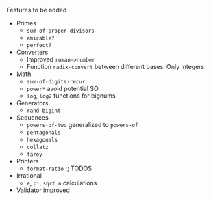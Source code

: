 Features to be added

* Primes
  - `sum-of-proper-divisors`
  - `amicable?`
  - `perfect?`
* Converters
  - Improved `roman->number`
  - Function `radix-convert` between different bases. Only integers
* Math
  - `sum-of-digits-recur`
  - `power*` avoid potential SO
  - `log`, `log2` functions for bignums
* Generators
  - `rand-bigint`
* Sequences
  - `powers-of-two` generalized to `powers-of`
  - `pentagonals`
  - `hexagonals`
  - `collatz`
  - `farey`
* Printers
  - `format-ratio` ;; TODOS
* Irrational
  - `e`, `pi`, `sqrt n` calculations
* Validator improved
